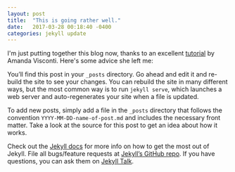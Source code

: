 ```yaml
---
layout: post
title:  "This is going rather well."
date:   2017-03-28 00:18:40 -0400
categories: jekyll update
---
```

I'm just putting together this blog now, thanks to an excellent [tutorial][tut-link] by Amanda Visconti. Here's some advice she left me:

[tut-link]: http://programminghistorian.org/lessons/building-static-sites-with-jekyll-github-pages

You’ll find this post in your `_posts` directory. Go ahead and edit it and re-build the site to see your changes. You can rebuild the site in many different ways, but the most common way is to run `jekyll serve`, which launches a web server and auto-regenerates your site when a file is updated.

To add new posts, simply add a file in the `_posts` directory that follows the convention `YYYY-MM-DD-name-of-post.md` and includes the necessary front matter. Take a look at the source for this post to get an idea about how it works.

Check out the [Jekyll docs][jekyll-docs] for more info on how to get the most out of Jekyll. File all bugs/feature requests at [Jekyll’s GitHub repo][jekyll-gh]. If you have questions, you can ask them on [Jekyll Talk][jekyll-talk].

[jekyll-docs]: https://jekyllrb.com/docs/home
[jekyll-gh]:   https://github.com/jekyll/jekyll
[jekyll-talk]: https://talk.jekyllrb.com/
